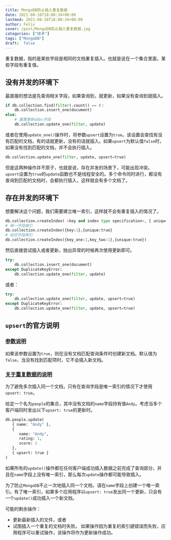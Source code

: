```yaml
---
title: MongoDB防止插入重复数据
date: 2021-08-16T18:00:34+08:00
lastmod: 2021-08-16T18:00:34+08:00
author: Felix
cover: /post/MongoDB防止插入重复数据.jpg
categories: ["技术"]
tags: ["MongoDB"]
draft:  false
---
```


重复数据，指的是某些字段是相同的文档重复插入。也就是说在一个集合里面，某些字段有重复值。

<!--more-->

## 没有并发的环境下

最直接的想法是先查询相关字段，如果查询到，就更新，如果没有查询到就插入。
```python
if db.collection.find(filter).count() == 0：
    db.collection.insert_one(document)
else:
    # 重置更新abbs字段
    db.collection.update_one(filter, update)
```

或者在使用`update_one()`操作时，将参数`upsert`设置为`true`。该设置会查找有没有匹配的文档，有的话就更新，没有的话就插入。如果`upsert`为默认值`false`时，如果没有找到匹配的文档，并不会执行插入。

```python
db.collection.update_one(filter, update, upsert=true)
```

但是这两种操作并不原子，也就是说，存在并发的场景下，可能出现冲突。`upsert`设置为`true`的`update`函数也不是线程安全的。多个命令同时进行，都没有查询到匹配的文档时，会都执行插入，这样就会有多个文档了。

## 存在并发的环境下

想要解决这个问题，我们需要建立唯一索引，这样就不会有重复插入的情况了。

```python
db.collection.createIndex( <key and index type specification>, { unique: true } )
# 单一字段索引
db.collection.createIndex({key:1},{unique:true}
# 组合字段索引
db.collection.createIndex({key_one:1,key_two:1},{unique:true})
```

然后直接尝试插入或者更新，抛出异常的时候再次使用更新即可。

```python
try:
    db.collection.insert_one(document)
except DuplicateKeyError:
    db.collection.update_one(filter, update)
```

或者：

```python
try:
    db.collection.update_one(filter, update, upsert=true)
except DuplicateKeyError:
    db.collection.update_one(filter, update, upsert=true)
```

## `upsert`的官方说明

### [参数说明](https://docs.mongodb.com/v4.0/reference/method/db.collection.update/#definition)

如果该参数设置为`true`，则在没有文档匹配查询条件时创建新文档。默认值为`false`，当没有找到匹配项时，它不会插入新文档。

### [关于重复数据的说明](https://docs.mongodb.com/v4.0/reference/method/db.collection.update/#use-unique-indexes)

为了避免多次插入同一个文档，只有在查询字段是唯一索引的情况下才使用`upsert: true`。

给定一个名为`people`的集合，其中没有文档的`name`字段持有值`Andy`。考虑当多个客户端同时发出以下`upsert: true`的更新时。

```python
db.people.update(
   { name: "Andy" },
   {
      name: "Andy",
      rating: 1,
      score: 1
   },
   { upsert: true }
)
```

如果所有的`update()`操作都在任何客户端成功插入数据之前完成了查询部分，并且在`name`字段上没有唯一索引，那么每次`update`操作都可能导致插入。

为了防止`MongoDB`不止一次地插入同一个文档，请在`name`字段上创建一个唯一索引。有了唯一索引，如果多个应用程序以`upsert: true`发出同一个更新，只会有一个`update()`成功插入一个新文档。

可能的剩余操作：
- 更新最新插入的文件，或者
- 试图插入一个重复的文档时失败。
	如果操作因为重复的索引键错误而失败，应用程序可以重试操作，该操作将作为更新操作成功。
